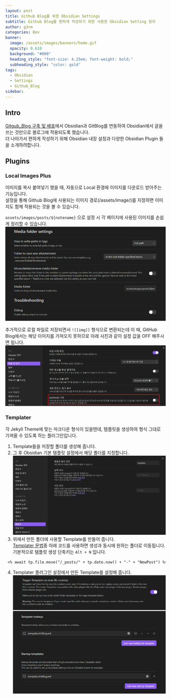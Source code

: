 ```yaml
---
layout: post
title: Github Blog를 위한 Obsidian Settings
subtitle: Github Blog를 편하게 작성하기 위한 사용한 Obsidian Setting 정리
author: g3rm
categories: Dev
banner:
  image: /assets/images/banners/home.gif
  opacity: 0.618
  background: "#000"
  heading_style: "font-size: 4.25em; font-weight: bold;"
  subheading_style: "color: gold"
tags:
  - Obsidian
  - Settings
  - Github_Blog
sidebar:
---
```

## Intro
[Gitgub_Blog 구축 및 배포](./2024-12-01-Github-Blog.md)에서 Obsidian과 GitBlog를 연동하여 Obsidian에서 글을 쓰는 것만으로 블로그에 적용되도록 했습니다.   
더 나아가서 편하게 작성하기 위해 Obsidian 내장 설정과 다양한 Obsidian Plugin 들을 소개하려합니다.

## Plugins
### Local Images Plus
이미지를 복사 붙여넣기 했을 때, 자동으로 Local 환경에 이미지를 다운로드 받아주는 기능입니다.   
설정을 통해 Github Blog에 사용되는 이미지 경로(/assets/image/)를 지정하면 이미지도 함께 적용되는 것을 볼 수 있습니다.
   
`assets/images/posts/${notename}` 으로 설정 시 각 페이지에 사용된 이미지를 손쉽게 정리할 수 있습니다.
![](assets/images/posts/2024-12-01-Obsidian-Settings/d06678e7ab0e8bf69e04fd38a4987a42_MD5.jpeg)
   
추가적으로 로컬 파일로 저장되면서 `![[img]]` 형식으로 변환되는데 이 때, GitHub Blog에서는 해당 이미지를 가져오지 못하므로 아래 사진과 같이 설정 값을 OFF 해주시면 됩니다.
![](assets/images/posts/2024-12-01-Obsidian-Settings/70576ddf103b0bdf2ae875ea49e262d0_MD5.jpeg)
### Templater
각 Jekyll Theme에 맞는 마크다운 형식이 있을텐데, 템플릿을 생성하여 형식 그대로 가져올 수 있도록 하는 플러그인입니다.   

1. Template들을 저장할 폴더를 생성해 줍니다.
2. 그 후 Obsidian 기본 템플릿 설정에서 해당 폴더를 지정합니다.
   ![](assets/images/posts/2024-12-01-Obsidian-Settings/26a6c98aed66e0533a98663fbf5587ed_MD5.jpeg)
3. 위에서 만든 폴더에 사용할 Template를 만들어 줍니다.   
   [Templater 문법](https://silentvoid13.github.io/Templater/)중 아래 코드를 사용하면 생성과 동시에 원하는 폴더로 이동됩니다.   
   기본적으로 템플릿 생성 단축키는 `Alt + N` 입니다.
```markdown
 <% await tp.file.move("/_posts/" + tp.date.now() + "-" + "NewPost") %>
```
4. Templater 플러그인 설정에서 만든 Template를 설정해 줍니다.
   ![](assets/images/posts/2024-12-01-Obsidian-Settings/b70380427bbffe7ed513ef2f53289632_MD5.jpeg)
   ![](assets/images/posts/2024-12-01-Obsidian-Settings/0594d6f949665c19836479879a9a06fe_MD5.jpeg)